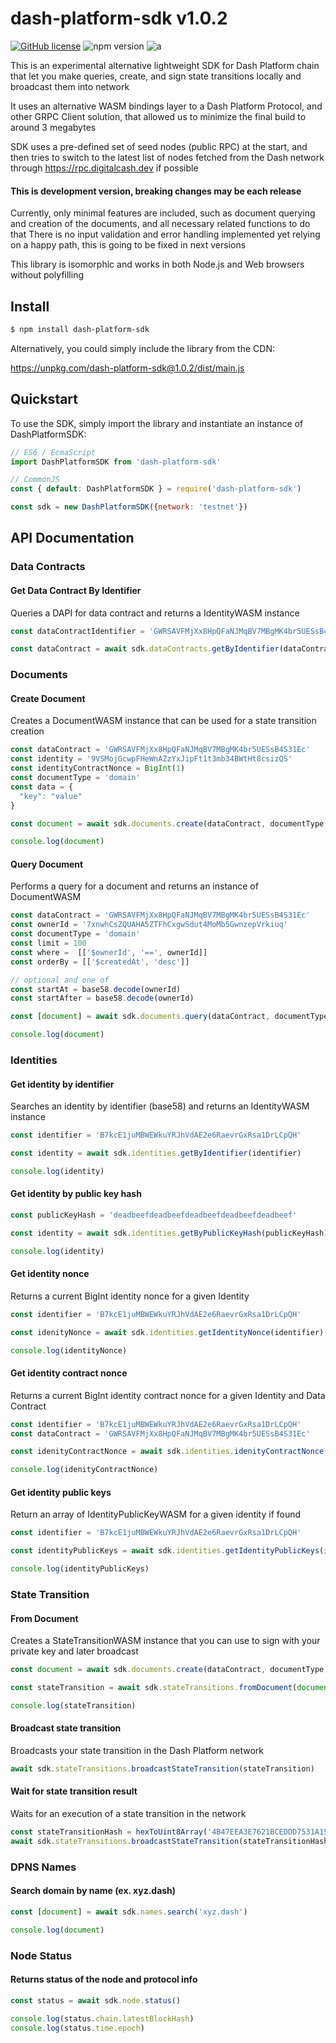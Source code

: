 # dash-platform-sdk v1.0.2
[![GitHub license](https://img.shields.io/badge/license-MIT-blue.svg)](https://github.com/pshenmic/dash-platform-sdk/blob/master/LICENSE) ![npm version](https://img.shields.io/npm/v/react.svg?style=flat) ![a](https://github.com/pshenmic/platform-explorer/actions/workflows/build.yml/badge.svg)


This is an experimental alternative lightweight SDK for Dash Platform chain that let you make queries, create, and sign state
transitions locally and broadcast them into network

It uses an alternative WASM bindings layer to a Dash Platform Protocol, and other GRPC Client solution, that allowed us to minimize the final build to around 3 megabytes

SDK uses a pre-defined set of seed nodes (public RPC) at the start, and then tries to switch to the latest list of nodes fetched from the Dash network through https://rpc.digitalcash.dev if possible

#### This is development version, breaking changes may be each release

Currently, only minimal features are included, such as document querying and creation of the documents, and all necessary related functions to do that
There is no input validation and error handling implemented yet relying on a happy path, this is going to be fixed in next versions

This library is isomorphic and works in both Node.js and Web browsers without polyfilling


## Install

```bash
$ npm install dash-platform-sdk
```

Alternatively, you could simply include the library from the CDN:

https://unpkg.com/dash-platform-sdk@1.0.2/dist/main.js

## Quickstart
To use the SDK, simply import the library and instantiate an instance of DashPlatformSDK:
```javascript
// ES6 / EcmaScript
import DashPlatformSDK from 'dash-platform-sdk'

// CommonJS
const { default: DashPlatformSDK } = require('dash-platform-sdk')

const sdk = new DashPlatformSDK({network: 'testnet'}) 
```

## API Documentation

###  Data Contracts

#### Get Data Contract By Identifier

Queries a DAPI for data contract and returns a IdentityWASM instance

```javascript
const dataContractIdentifier = 'GWRSAVFMjXx8HpQFaNJMqBV7MBgMK4br5UESsB4S31Ec'

const dataContract = await sdk.dataContracts.getByIdentifier(dataContractIdentifier)
```

###  Documents

#### Create Document
Creates a DocumentWASM instance that can be used for a state transition creation


```javascript
const dataContract = 'GWRSAVFMjXx8HpQFaNJMqBV7MBgMK4br5UESsB4S31Ec'
const identity = '9VSMojGcwpFHeWnAZzYxJipFt1t3mb34BWtHt8csizQS'
const identityContractNonce = BigInt(1)
const documentType = 'domain'
const data = {
  "key": "value"
}

const document = await sdk.documents.create(dataContract, documentType, data, identityContractNonce, identity)

console.log(document)
```

#### Query Document

Performs a query for a document and returns an instance of DocumentWASM
```javascript
const dataContract = 'GWRSAVFMjXx8HpQFaNJMqBV7MBgMK4br5UESsB4S31Ec'
const ownerId = '7xnwhCsZQUAHA5ZTFhCxgwSdut4MoMb5GwnzepVrkiuq'
const documentType = 'domain'
const limit = 100
const where =  [['$ownerId', '==', ownerId]]
const orderBy = [['$createdAt', 'desc']]

// optional and one of
const startAt = base58.decode(ownerId)
const startAfter = base58.decode(ownerId)

const [document] = await sdk.documents.query(dataContract, documentType, where, orderBy, limit, startAt, startAfter)

console.log(document)
```

### Identities
#### Get identity by identifier
Searches an identity by identifier (base58) and returns an IdentityWASM instance
```javascript
const identifier = 'B7kcE1juMBWEWkuYRJhVdAE2e6RaevrGxRsa1DrLCpQH'

const identity = await sdk.identities.getByIdentifier(identifier)

console.log(identity)
```

#### Get identity by public key hash
```javascript
const publicKeyHash = 'deadbeefdeadbeefdeadbeefdeadbeefdeadbeef'

const identity = await sdk.identities.getByPublicKeyHash(publicKeyHash)

console.log(identity)
```

#### Get identity nonce
Returns a current BigInt identity nonce for a given Identity

```javascript
const identifier = 'B7kcE1juMBWEWkuYRJhVdAE2e6RaevrGxRsa1DrLCpQH'

const idenityNonce = await sdk.identities.getIdentityNonce(identifier)

console.log(identityNonce)
```

#### Get identity contract nonce
Returns a current BigInt identity contract nonce for a given Identity and Data Contract

```javascript
const identifier = 'B7kcE1juMBWEWkuYRJhVdAE2e6RaevrGxRsa1DrLCpQH'
const dataContract = 'GWRSAVFMjXx8HpQFaNJMqBV7MBgMK4br5UESsB4S31Ec'

const idenityContractNonce = await sdk.identities.idenityContractNonce(identifier, dataContract)

console.log(idenityContractNonce)
```

#### Get identity public keys
Return an array of IdentityPublicKeyWASM for a given identity if found

```javascript
const identifier = 'B7kcE1juMBWEWkuYRJhVdAE2e6RaevrGxRsa1DrLCpQH'

const identityPublicKeys = await sdk.identities.getIdentityPublicKeys(identifier)

console.log(identityPublicKeys)
```

### State Transition
#### From Document
Creates a StateTransitionWASM instance that you can use to sign with your private key and later broadcast

```javascript
const document = await sdk.documents.create(dataContract, documentType, data, identityContractNonce, identity)

const stateTransition = await sdk.stateTransitions.fromDocument(document, "CREATE", identityContractNonce)

console.log(stateTransition)
```

#### Broadcast state transition

Broadcasts your state transition in the Dash Platform network
```javascript
await sdk.stateTransitions.broadcastStateTransition(stateTransition)
```

#### Wait for state transition result
Waits for an execution of a state transition in the network

```javascript
const stateTransitionHash = hexToUint8Array('4B47EEA3E7621BCEDDD7531A153E01262391A8ECB3C3F93628E5DC3B791EBDFA')
await sdk.stateTransitions.broadcastStateTransition(stateTransitionHash)
```

### DPNS Names
#### Search domain by name (ex. xyz.dash)
```javascript
const [document] = await sdk.names.search('xyz.dash')

console.log(document)
```

### Node Status
#### Returns status of the node and protocol info
```javascript
const status = await sdk.node.status()

console.log(status.chain.latestBlockHash)
console.log(status.time.epoch)
```


